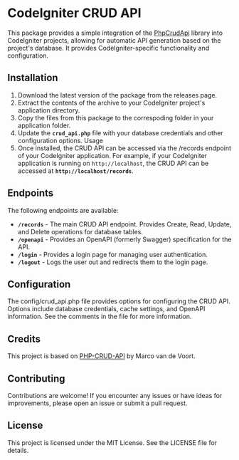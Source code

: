 # CodeIgniter CRUD API
This package provides a simple integration of the [PhpCrudApi](https://github.com/mevdschee/php-crud-api) library into CodeIgniter projects, allowing for automatic API generation based on the project's database.  It provides CodeIgniter-specific functionality and configuration.

## Installation
1. Download the latest version of the package from the releases page.
2. Extract the contents of the archive to your CodeIgniter project's application directory.
3. Copy the files from this package to the correspoding folder in your application folder. 
4. Update the **`crud_api.php`** file with your database credentials and other configuration options.
Usage
5. Once installed, the CRUD API can be accessed via the /records endpoint of your CodeIgniter application. For example, if your CodeIgniter application is running on `http://localhost`, the CRUD API can be accessed at **`http://localhost/records`**.

## Endpoints
The following endpoints are available:

* **`/records`** - The main CRUD API endpoint. Provides Create, Read, Update, and Delete operations for database tables.
* **`/openapi`** - Provides an OpenAPI (formerly Swagger) specification for the API.
* **`/login`** - Provides a login page for managing user authentication.
* **`/logout`** - Logs the user out and redirects them to the login page.

## Configuration
The config/crud_api.php file provides options for configuring the CRUD API. Options include database credentials, cache settings, and OpenAPI information. See the comments in the file for more information.

## Credits
This project is based on [PHP-CRUD-API](https://github.com/mevdschee/php-crud-api) by Marco van de Voort.

## Contributing
Contributions are welcome! If you encounter any issues or have ideas for improvements, please open an issue or submit a pull request.

## License
This project is licensed under the MIT License. See the LICENSE file for details.
